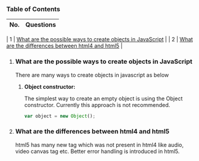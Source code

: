 ### Table of Contents

| No. | Questions |
| --- | --------- |

| 1 | [What are the possible ways to create objects in JavaScript](#what-are-the-possible-ways-to-create-objects-in-javascript) |
| 2 | [What are the differences between html4 and html5](#what-are-the-differences-between-html4-and-html5) |

1.  ### What are the possible ways to create objects in JavaScript

    There are many ways to create objects in javascript as below

    1. **Object constructor:**

       The simplest way to create an empty object is using the Object constructor. Currently this approach is not recommended.

       ```javascript
       var object = new Object();
       ```

2.  ### What are the differences between html4 and html5
    html5 has many new tag which was not present in html4 like audio, video canvas tag etc. Better error handling is introduced in html5.
